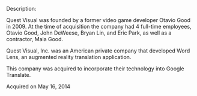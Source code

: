 Description:

Quest Visual was founded by a former video game developer Otavio Good in 2009. At the time of acquisition the company had 4 full-time employees, Otavio Good, John DeWeese, Bryan Lin, and Eric Park, as well as a contractor, Maia Good.

Quest Visual, Inc. was an American private company that developed Word Lens, an augmented reality translation application. 

This company was acquired to incorporate their technology into Google Translate.

Acquired on May 16, 2014
